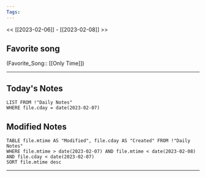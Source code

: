 ```yaml
---
Tags:
---
```

<< [[2023-02-06]] - [[2023-02-08]] >>
## Favorite song
(Favorite_Song:: [[Only Time]])
___
## Today's Notes
```dataview
LIST FROM !"Daily Notes"
WHERE file.cday = date(2023-02-07)
```
## Modified Notes
```dataview
TABLE file.mtime AS "Modified", file.cday AS "Created" FROM !"Daily Notes" 
WHERE file.mtime > date(2023-02-07) AND file.mtime < date(2023-02-08) AND file.cday < date(2023-02-07)
SORT file.mtime desc
```
___
